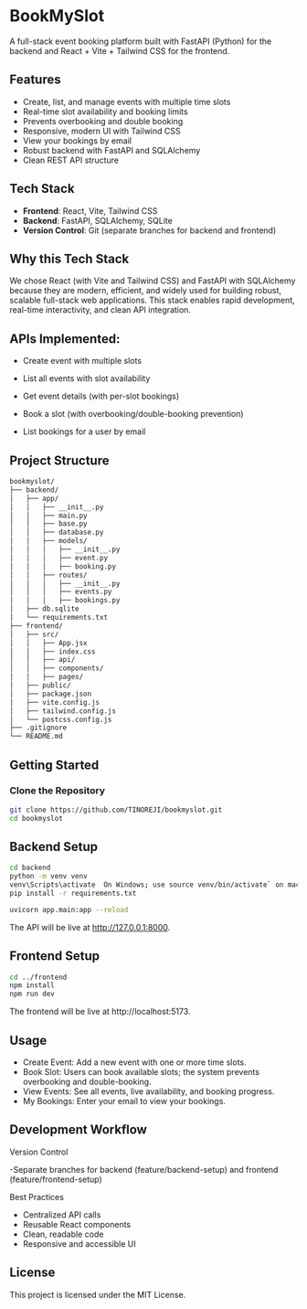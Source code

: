 # BookMySlot

A full-stack event booking platform built with FastAPI (Python) for the backend and React + Vite + Tailwind CSS for the frontend.

## Features

- Create, list, and manage events with multiple time slots
- Real-time slot availability and booking limits
- Prevents overbooking and double booking
- Responsive, modern UI with Tailwind CSS
- View your bookings by email
- Robust backend with FastAPI and SQLAlchemy
- Clean REST API structure

## Tech Stack

- **Frontend**: React, Vite, Tailwind CSS
- **Backend**: FastAPI, SQLAlchemy, SQLite
- **Version Control**: Git (separate branches for backend and frontend)

## Why this Tech Stack
We chose React (with Vite and Tailwind CSS) and FastAPI with SQLAlchemy because they are modern, efficient, and widely used for building robust, scalable full-stack web applications. This stack enables rapid development, real-time interactivity, and clean API integration.

## APIs Implemented:

 - Create event with multiple slots

 - List all events with slot availability

 - Get event details (with per-slot bookings)

 - Book a slot (with overbooking/double-booking prevention)

 - List bookings for a user by email

## Project Structure
```bash
bookmyslot/
├── backend/
│   ├── app/
│   │   ├── __init__.py
│   │   ├── main.py
│   │   ├── base.py
│   │   ├── database.py
│   │   ├── models/
│   │   │   ├── __init__.py
│   │   │   ├── event.py
│   │   │   ├── booking.py
│   │   ├── routes/
│   │   │   ├── __init__.py
│   │   │   ├── events.py
│   │   │   ├── bookings.py
│   ├── db.sqlite
│   └── requirements.txt
├── frontend/
│   ├── src/
│   │   ├── App.jsx
│   │   ├── index.css
│   │   ├── api/
│   │   ├── components/
│   │   ├── pages/
│   ├── public/
│   ├── package.json
│   ├── vite.config.js
│   ├── tailwind.config.js
│   └── postcss.config.js
├── .gitignore
└── README.md
```

## Getting Started

### Clone the Repository

```bash
git clone https://github.com/TINOREJI/bookmyslot.git
cd bookmyslot
```
## Backend Setup
```bash 
cd backend
python -m venv venv
venv\Scripts\activate  On Windows; use source venv/bin/activate` on macOS/Linux
pip install -r requirements.txt
```
```bash 
uvicorn app.main:app --reload
```

The API will be live at http://127.0.0.1:8000.

## Frontend Setup
```bash 
cd ../frontend
npm install
npm run dev
```

The frontend will be live at http://localhost:5173.

## Usage

- Create Event: Add a new event with one or more time slots.
- Book Slot: Users can book available slots; the system prevents overbooking and double-booking.
- View Events: See all events, live availability, and booking progress.
- My Bookings: Enter your email to view your bookings.

## Development Workflow
Version Control

-Separate branches for backend (feature/backend-setup) and frontend (feature/frontend-setup)

Best Practices

- Centralized API calls
- Reusable React components
- Clean, readable code
- Responsive and accessible UI

## License
This project is licensed under the MIT License.